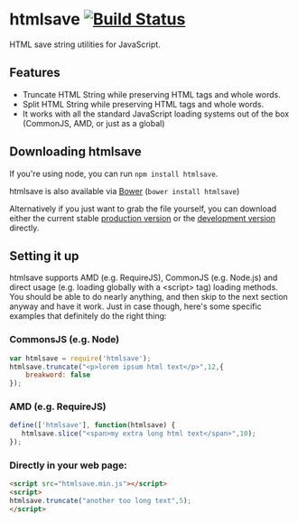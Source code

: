 # htmlsave [![Build Status](https://travis-ci.org/bezoerb/htmlsave.png)](https://travis-ci.org/bezoerb/htmlsave)

HTML save string utilities for JavaScript.

## Features

* Truncate HTML String while preserving HTML tags and whole words.
* Split HTML String while preserving HTML tags and whole words.
* It works with all the standard JavaScript loading systems out of the box (CommonJS, AMD, or just as a global)

## Downloading htmlsave

If you're using node, you can run `npm install htmlsave`.

htmlsave is also available via [Bower](https://github.com/bower/bower) (`bower install htmlsave`)

Alternatively if you just want to grab the file yourself, you can download either the current stable [production version][min] or the [development version][max] directly.

[min]: https://raw.github.com/bezoerb/htmlsave/master/dist/htmlsave.min.js
[max]: https://raw.github.com/bezoerb/htmlsave/master/dist/htmlsave.js

## Setting it up

htmlsave supports AMD (e.g. RequireJS), CommonJS (e.g. Node.js) and direct usage (e.g. loading globally with a &lt;script&gt; tag) loading methods.
You should be able to do nearly anything, and then skip to the next section anyway and have it work. Just in case though, here's some specific examples that definitely do the right thing:

### CommonsJS (e.g. Node)

```javascript
var htmlsave = require('htmlsave');
htmlsave.truncate("<p>lorem ipsum html text</p>",12,{
	breakword: false
});
```

### AMD (e.g. RequireJS)

```javascript
define(['htmlsave'], function(htmlsave) {
   htmlsave.slice("<span>my extra long html text</span>",10);
});
```

### Directly in your web page:

```html
<script src="htmlsave.min.js"></script>
<script>
htmlsave.truncate("another too long text",5);
</script>
```
